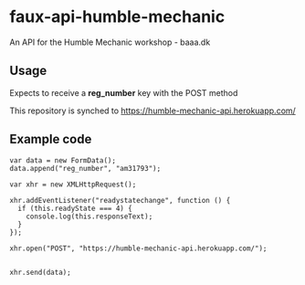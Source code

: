# faux-api-humble-mechanic
An API for the Humble Mechanic workshop - baaa.dk

## Usage
Expects to receive a __reg_number__ key with the POST method

This repository is synched to https://humble-mechanic-api.herokuapp.com/

## Example code
```
var data = new FormData();
data.append("reg_number", "am31793");

var xhr = new XMLHttpRequest();

xhr.addEventListener("readystatechange", function () {
  if (this.readyState === 4) {
    console.log(this.responseText);
  }
});

xhr.open("POST", "https://humble-mechanic-api.herokuapp.com/");


xhr.send(data);
```
